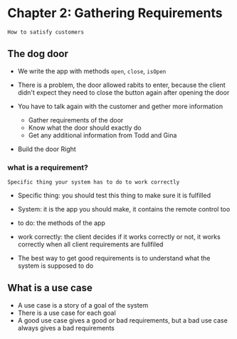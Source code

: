# Chapter 2: Gathering Requirements

```
How to satisfy customers
```

## The dog door

- We write the app with methods `open`, `close`, `isOpen`
- There is a problem, the door allowed rabits to enter, because the client didn't expect they need to close the button again after opening the door

- You have to talk again with the customer and gether more information
  - Gather requirements of the door
  - Know what the door should exactly do
  - Get any additional information from Todd and Gina

- Build the door Right

### what is a requirement?

```
Specific thing your system has to do to work correctly
```

- Specific thing: you should test this thing to make sure it is fulfilled
- System: it is the app you should make, it contains the remote control too
- to do: the methods of the app
- work correctly: the client decides if it works correctly or not, it works correctly when all client requirements are fullfiled

- The best way to get good requirements is to understand what the system is supposed to do

## What is a use case

- A use case is a story of a goal of the system
- There is a use case for each goal
- A good use case gives a good or bad requirements, but a bad use case always gives a bad requirements

